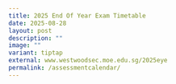 ```yaml
---
title: 2025 End Of Year Exam Timetable
date: 2025-08-28
layout: post
description: ""
image: ""
variant: tiptap
external: www.westwoodsec.moe.edu.sg/2025eye
permalink: /assessmentcalendar/
---
```

